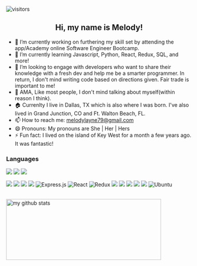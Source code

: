 ![visitors](https://visitor-badge.glitch.me/badge?page_id=MelodyLayne.visitor-badge)

<h2 align="center">Hi, my name is Melody!</h2>


- 🔭 I’m currently working on furthering my skill set by attending the app/Academy online Software Engineer Bootcamp.
- 🌱 I’m currently learning Javascript, Python, React, Redux, SQL, and more!
- 🤔 I’m looking to engage with developers who want to share their knowledge with a fresh dev and help me be a smarter programmer. In return, I don't mind writing code based on directions given. Fair trade is important to me!
- 💬 AMA, Like most people, I don't mind talking about myself(within reason I think).
- 🏠 Currenlty I live in Dallas, TX which is also where I was born. I've also lived in Grand Junction, CO and Ft. Walton Beach, FL. 
- 📫 How to reach me: melodylayne79@gmail.com
- 😄 Pronouns: My pronouns are She | Her | Hers
- ⚡ Fun fact: I lived on the island of Key West for a month a few years ago. It was fantastic!


### Languages
<img src="https://img.shields.io/badge/javascript%20-%23323330.svg?&style=for-the-badge&logo=javascript&logoColor=%23F7DF1E"/> <img src="https://img.shields.io/badge/html5%20-%23E34F26.svg?&style=for-the-badge&logo=html5&logoColor=white"/> <img src="https://img.shields.io/badge/css3%20-%231572B6.svg?&style=for-the-badge&logo=css3&logoColor=white"/> 
<!--<img src="https://img.shields.io/badge/python%20-%2314354C.svg?&style=for-the-badge&logo=python&logoColor=white"/> --!>

<img src="https://img.shields.io/badge/ruby-%23CC342D.svg?&style=for-the-badge&logo=ruby&logoColor=white"/> <img src="https://img.shields.io/badge/rails%20-%23CC0000.svg?&style=for-the-badge&logo=ruby-on-rails&logoColor=white"/> <img src="https://img.shields.io/badge/node.js%20-%2343853D.svg?&style=for-the-badge&logo=node.js&logoColor=white"/> <img src="https://img.shields.io/badge/markdown-%23000000.svg?&style=for-the-badge&logo=markdown&logoColor=white"/> 
<img alt="Express.js" src="https://img.shields.io/badge/express.js%20-%23404d59.svg?&style=for-the-badge"/> <img alt="React" src="https://img.shields.io/badge/react%20-%2320232a.svg?&style=for-the-badge&logo=react&logoColor=%2361DAFB"/> <img alt="Redux" src="https://img.shields.io/badge/redux%20-%23593d88.svg?&style=for-the-badge&logo=redux&logoColor=white"/> 
<img src="https://img.shields.io/badge/adobe%20-%23FF0000.svg?&style=for-the-badge&logo=adobe&logoColor=white"/> <img src="https://img.shields.io/badge/adobe%20photoshop%20-%2331A8FF.svg?&style=for-the-badge&logo=adobe%20photoshop&logoColor=white"/> 
<img src="https://img.shields.io/badge/github%20-%23121011.svg?&style=for-the-badge&logo=github&logoColor=white"/> 
<img src="https://img.shields.io/badge/heroku%20-%23430098.svg?&style=for-the-badge&logo=heroku&logoColor=white"/>
<img src ="https://img.shields.io/badge/postgres-%23316192.svg?&style=for-the-badge&logo=postgresql&logoColor=white"/>
<img alt="Ubuntu" src="https://img.shields.io/badge/Ubuntu-E95420?style=for-the-badge&logo=ubuntu&logoColor=white" />

<!-- 	
<img alt="Docker" src="https://img.shields.io/badge/docker%20-%230db7ed.svg?&style=for-the-badge&logo=docker&logoColor=white"/>
<img alt="React Native" src="https://img.shields.io/badge/react_native%20-%2320232a.svg?&style=for-the-badge&logo=react&logoColor=%2361DAFB"/>
<img alt="Material UI" src="https://img.shields.io/badge/material%20ui%20-%230081CB.svg?&style=for-the-badge&logo=material-ui&logoColor=white"/>
<img alt="Flask" src="https://img.shields.io/badge/flask%20-%23000.svg?&style=for-the-badge&logo=flask&logoColor=white"/>

--!>

<br>
<br>

<p align="left">
<img src="https://github-readme-stats.vercel.app/api?username=MelodyLayne&show_icons=true&count_private=true&theme=cobalt" alt="my github stats" height="165" width="420"/>
</p>
